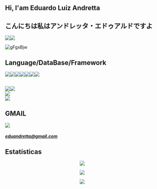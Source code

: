 
## **Hi, I'am Eduardo Luiz Andretta**
## **こんにちは私はアンドレッタ・エドゥアルドですよ**

<a href="https://www.linkedin.com/in/eduardoandretta/"><img src="https://img.shields.io/badge/LinkedIn-0077B5?style=for-the-badge&logo=linkedin&logoColor=white"></a><a href="https://www.reddit.com/user/EduardoAndretta/"><img src="https://img.shields.io/badge/Reddit-FF4500?style=for-the-badge&logo=reddit&logoColor=white"></a>


![gFgxBjw](https://user-images.githubusercontent.com/82424514/137611082-5b565693-c198-4884-a964-04e2e9a9292c.gif)

## **Language/DataBase/Framework**

<img src="https://img.shields.io/badge/JavaScript-323330?style=for-the-badge&logo=javascript&logoColor=F7DF1E"><img src="https://img.shields.io/badge/HTML5-E34F26?style=for-the-badge&logo=html5&logoColor=white"><img src="https://img.shields.io/badge/CSS3-1572B6?style=for-the-badge&logo=css3&logoColor=white"><img src="https://img.shields.io/badge/Python-3776AB?style=for-the-badge&logo=python&logoColor=white"><img src="https://img.shields.io/badge/C%23-239120?style=for-the-badge&logo=c-sharp&logoColor=white"><img src="https://img.shields.io/badge/Java-ED8B00?style=for-the-badge&logo=java&logoColor=white"><img src="https://img.shields.io/badge/PHP-777BB4?style=for-the-badge&logo=php&logoColor=white">                                                                      

<br>
<img src="https://img.shields.io/badge/React_Native-20232A?style=for-the-badge&logo=react&logoColor=61DAFB"><img src="https://img.shields.io/badge/React-20232A?style=for-the-badge&logo=react&logoColor=61DAFB">
<br>

<img src="https://img.shields.io/badge/MySQL-00000F?style=for-the-badge&logo=mysql&logoColor=white">

<br>

<img src="https://img.shields.io/badge/Xamarin-3498DB?style=for-the-badge&logo=xamarin&logoColor=white">


## **GMAIL**

<img src="https://img.shields.io/badge/Gmail-D14836?style=for-the-badge&logo=gmail&logoColor=white"><h5>eduandretta@gmail.com</h5>

## **Estatísticas**


<p align="center">
  <img src="https://github-readme-stats.vercel.app/api/top-langs/?username=EduardoAndretta&theme=tokyonight&hide_langs_below=1" />
</p>
<p align="center">
  <img src="https://github-readme-stats.vercel.app/api?username=EduardoAndretta&show_icons=true&theme=tokyonight&hide&repo&hide_langs_below=1"/>
</p>
<p align="center">
  <a href="https://github.com/distopia-jogo/distopia"><img src="https://github-readme-stats.vercel.app/api/pin/?username=distopia-jogo&layout=compact&theme=tokyonight&hide&repo=distopia"></a>
</p>




